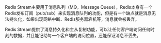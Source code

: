 
Redis Stream主要用于消息队列（MQ，Message Queue），Redis本身有一个Redis发布订阅（pub/sub）来实现消息队列的功能，但是有一个缺点就是消息无法持久化，如果出现网络中断、Redis服务器宕机等，消息就会被丢弃。

Redis Stream提供了消息持久化和主从复制功能，可以让任何客户端访问任何时刻的数据，并且能记助每一个客户端的访问位置，还能保证消息不丢失。